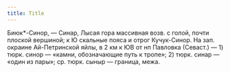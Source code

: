 ```yaml
---
title: Title
---
```


Биюк*-Синор, — Синар, Лысая гора массивная возв. с голой, почти плоской
вершиной; к Ю скальные пояса и отрог Кучук-Синор. На зап. окраине Ай-Петринской
яйлы, в 2 км к ЮВ от нп Павловка (Севаст.) — 1) тюрк. синор — «камни,
обозначающие путь к тропе»; 2) тюрк. синар — «один из пары»; ср. тюрк. сыныр —
граница, межа.
